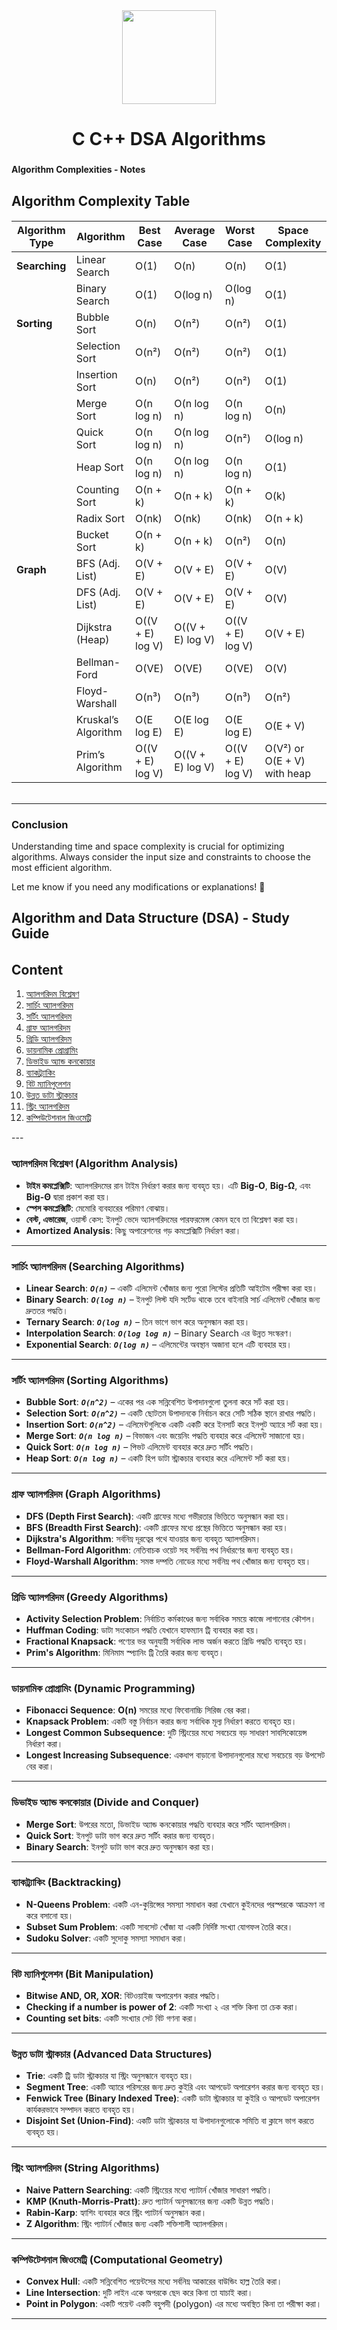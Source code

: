 <div align="center">
  <img height="150" src="https://www.tutorialspoint.com/data_structures_algorithms/images/linear_search.gif"  />
</div>

###

<h1 align="center">C  C++ DSA  Algorithms</h1>
 
###

**Algorithm Complexities - Notes**

## **Algorithm Complexity Table**
<h6> 
  
| **Algorithm Type** | **Algorithm**       | **Best Case** | **Average Case** | **Worst Case** | **Space Complexity** |
|--------------------|---------------------|--------------|----------------|--------------|----------------|
| **Searching**      | Linear Search       | O(1)         | O(n)           | O(n)         | O(1)           |
|                    | Binary Search       | O(1)         | O(log n)       | O(log n)     | O(1)           |
| **Sorting**        | Bubble Sort         | O(n)         | O(n²)          | O(n²)        | O(1)           |
|                    | Selection Sort      | O(n²)        | O(n²)          | O(n²)        | O(1)           |
|                    | Insertion Sort      | O(n)         | O(n²)          | O(n²)        | O(1)           |
|                    | Merge Sort          | O(n log n)   | O(n log n)     | O(n log n)   | O(n)           |
|                    | Quick Sort          | O(n log n)   | O(n log n)     | O(n²)        | O(log n)       |
|                    | Heap Sort           | O(n log n)   | O(n log n)     | O(n log n)   | O(1)           |
|                    | Counting Sort       | O(n + k)     | O(n + k)       | O(n + k)     | O(k)           |
|                    | Radix Sort          | O(nk)        | O(nk)          | O(nk)        | O(n + k)       |
|                    | Bucket Sort         | O(n + k)     | O(n + k)       | O(n²)        | O(n)           |
| **Graph**          | BFS (Adj. List)     | O(V + E)     | O(V + E)       | O(V + E)     | O(V)           |
|                    | DFS (Adj. List)     | O(V + E)     | O(V + E)       | O(V + E)     | O(V)           |
|                    | Dijkstra (Heap)     | O((V + E) log V) | O((V + E) log V) | O((V + E) log V) | O(V + E)       |
|                    | Bellman-Ford        | O(VE)        | O(VE)          | O(VE)        | O(V)           |
|                    | Floyd-Warshall      | O(n³)        | O(n³)          | O(n³)        | O(n²)          |
|                    | Kruskal’s Algorithm | O(E log E)   | O(E log E)     | O(E log E)   | O(E + V)       |
|                    | Prim’s Algorithm    | O((V + E) log V) | O((V + E) log V) | O((V + E) log V) | O(V²) or O(E + V) with heap |

</h6>


---

### **Conclusion**
Understanding time and space complexity is crucial for optimizing algorithms. Always consider the input size and constraints to choose the most efficient algorithm. 

Let me know if you need any modifications or explanations! 🚀


## Algorithm and Data Structure (DSA) - Study Guide

<h6> 

## Content
1. [অ্যালগরিদম বিশ্লেষণ](#অ্যালগরিদম-বিশ্লেষণ-algorithm-analysis)
2. [সার্চিং অ্যালগরিদম](#সার্চিং-অ্যালগরিদম-searching-algorithms)
3. [সর্টিং অ্যালগরিদম](#সর্টিং-অ্যালগরিদম-sorting-algorithms)
4. [গ্রাফ অ্যালগরিদম](#গ্রাফ-অ্যালগরিদম-graph-algorithms)
5. [গ্রিডি অ্যালগরিদম](#গ্রিডি-অ্যালগরিদম-greedy-algorithms)
6. [ডায়নামিক প্রোগ্রামিং](#ডায়নামিক-প্রোগ্রামিং-dynamic-programming)
7. [ডিভাইড অ্যান্ড কনকোয়ার](#ডিভাইড-অ্যান্ড-কনকোয়ার-divide-and-conquer)
8. [ব্যাকট্র্যাকিং](#ব্যাকট্র্যাকিং-backtracking)
9. [বিট ম্যানিপুলেশন](#বিট-ম্যানিপুলেশন-bit-manipulation)
10. [উন্নত ডাটা স্ট্রাকচার](#উন্নত-ডাটা-স্ট্রাকচার-advanced-data-structures)
11. [স্ট্রিং অ্যালগরিদম](#স্ট্রিং-অ্যালগরিদম-string-algorithms)
12. [কম্পিউটেশনাল জিওমেট্রি](#কম্পিউটেশনাল-জিওমেট্রি-computational-geometry)

</h6>
---

### অ্যালগরিদম বিশ্লেষণ (Algorithm Analysis)

- **টাইম কমপ্লেক্সিটি**: অ্যালগরিদমের রান টাইম নির্ধারণ করার জন্য ব্যবহৃত হয়। এটি **Big-O**, **Big-Ω**, এবং **Big-Θ** দ্বারা প্রকাশ করা হয়।
- **স্পেস কমপ্লেক্সিটি**: মেমোরি ব্যবহারের পরিমাণ বোঝায়।
- **বেস্ট, এভারেজ**, ওয়ার্স্ট কেস: ইনপুট ভেদে অ্যালগরিদমের পারফরমেন্স কেমন হবে তা বিশ্লেষণ করা হয়।
- **Amortized Analysis**: কিছু অপারেশনের গড় কমপ্লেক্সিটি নির্ধারণ করা।

---

### সার্চিং অ্যালগরিদম (Searching Algorithms)

- **Linear Search**: ***`O(n)`*** – একটি এলিমেন্ট খোঁজার জন্য পুরো লিস্টের প্রতিটি আইটেম পরীক্ষা করা হয়।
- **Binary Search**: ***`O(log n)`*** – ইনপুট লিস্ট যদি সর্টেড থাকে তবে বাইনারি সার্চ এলিমেন্ট খোঁজার জন্য দ্রুততর পদ্ধতি।
- **Ternary Search**: ***`O(log n)`*** – তিন ভাগে ভাগ করে অনুসন্ধান করা হয়।
- **Interpolation Search**: ***`O(log log n)`*** – Binary Search এর উন্নত সংস্করণ।
- **Exponential Search**: ***`O(log n)`*** – এলিমেন্টের অবস্থান অজানা হলে এটি ব্যবহার হয়।

---

### সর্টিং অ্যালগরিদম (Sorting Algorithms)

- **Bubble Sort**: ***`O(n^2)`*** – একের পর এক সন্নিবেশিত উপাদানগুলো তুলনা করে সর্ট করা হয়।
- **Selection Sort**: ***`O(n^2)`*** – একটি ছোটতম উপাদানকে নির্বাচন করে সেটি সঠিক স্থানে রাখার পদ্ধতি।
- **Insertion Sort**: ***`O(n^2)`*** – এলিমেন্টগুলিকে একটি একটি করে ইনসার্ট করে ইনপুট অ্যারে সর্ট করা হয়।
- **Merge Sort**: ***`O(n log n)`*** – বিভাজন এবং জয়েনিং পদ্ধতি ব্যবহার করে এলিমেন্ট সাজানো হয়।
- **Quick Sort**: ***`O(n log n)`*** – পিভট এলিমেন্ট ব্যবহার করে দ্রুত সর্টিং পদ্ধতি।
- **Heap Sort**: ***`O(n log n)`*** – একটি হিপ ডাটা স্ট্রাকচার ব্যবহার করে এলিমেন্ট সর্ট করা হয়।

---

### গ্রাফ অ্যালগরিদম (Graph Algorithms)

- **DFS (Depth First Search)**: একটি গ্রাফের মধ্যে গভীরতার ভিত্তিতে অনুসন্ধান করা হয়।
- **BFS (Breadth First Search)**: একটি গ্রাফের মধ্যে প্রস্থের ভিত্তিতে অনুসন্ধান করা হয়।
- **Dijkstra's Algorithm**: সর্বনিম্ন দূরত্বের পথে যাওয়ার জন্য ব্যবহৃত অ্যালগরিদম।
- **Bellman-Ford Algorithm**: নেতিবাচক ওয়েট সহ সর্বনিম্ন পথ নির্ধারণের জন্য ব্যবহৃত হয়।
- **Floyd-Warshall Algorithm**: সমস্ত দম্পতি নোডের মধ্যে সর্বনিম্ন পথ খোঁজার জন্য ব্যবহৃত হয়।

---

### গ্রিডি অ্যালগরিদম (Greedy Algorithms)

- **Activity Selection Problem**: নির্বাচিত কর্মকাণ্ডের জন্য সর্বাধিক সময়ে কাজে লাগানোর কৌশল।
- **Huffman Coding**: ডাটা সংকোচন পদ্ধতি যেখানে হাফম্যান ট্রি ব্যবহার করা হয়।
- **Fractional Knapsack**: পণ্যের ভর অনুযায়ী সর্বাধিক লাভ অর্জন করতে গ্রিডি পদ্ধতি ব্যবহৃত হয়।
- **Prim's Algorithm**: মিনিমাম স্প্যানিং ট্রি তৈরি করার জন্য ব্যবহৃত।

---

### ডায়নামিক প্রোগ্রামিং (Dynamic Programming)

- **Fibonacci Sequence**: **O(n)** সময়ের মধ্যে ফিবোনাচ্চি সিরিজ বের করা।
- **Knapsack Problem**: একটি বস্তু নির্বাচন করার জন্য সর্বাধিক মূল্য নির্ধারণ করতে ব্যবহৃত হয়।
- **Longest Common Subsequence**: দুটি স্ট্রিংয়ের মধ্যে সবচেয়ে বড় সাধারণ সাবসিকোয়েন্স নির্ধারণ করা।
- **Longest Increasing Subsequence**: একধাপ বাড়ানো উপাদানগুলোর মধ্যে সবচেয়ে বড় উপসেট বের করা।

---

### ডিভাইড অ্যান্ড কনকোয়ার (Divide and Conquer)

- **Merge Sort**: উপরের মতো, ডিভাইড অ্যান্ড কনকোয়ার পদ্ধতি ব্যবহার করে সর্টিং অ্যালগরিদম।
- **Quick Sort**: ইনপুট ডাটা ভাগ করে দ্রুত সর্টিং করার জন্য ব্যবহৃত।
- **Binary Search**: ইনপুট ডাটা ভাগ করে দ্রুত অনুসন্ধান করা হয়।

---

### ব্যাকট্র্যাকিং (Backtracking)

- **N-Queens Problem**: একটি এন-কুয়িন্সের সমস্যা সমাধান করা যেখানে কুইনদের পরস্পরকে আক্রমণ না করে বসানো হয়।
- **Subset Sum Problem**: একটি সাবসেট খোঁজা যা একটি নির্দিষ্ট সংখ্যা যোগফল তৈরি করে।
- **Sudoku Solver**: একটি সুদোকু সমস্যা সমাধান করা।

---

### বিট ম্যানিপুলেশন (Bit Manipulation)

- **Bitwise AND, OR, XOR**: বিটওয়াইজ অপারেশন করার পদ্ধতি।
- **Checking if a number is power of 2**: একটি সংখ্যা ২ এর শক্তি কিনা তা চেক করা।
- **Counting set bits**: একটি সংখ্যার সেট বিট গণনা করা।

---

### উন্নত ডাটা স্ট্রাকচার (Advanced Data Structures)

- **Trie**: একটি ট্রি ডাটা স্ট্রাকচার যা স্ট্রিং অনুসন্ধানে ব্যবহৃত হয়।
- **Segment Tree**: একটি অ্যারে পরিসরের জন্য দ্রুত কুইরি এবং আপডেট অপারেশন করার জন্য ব্যবহৃত হয়।
- **Fenwick Tree (Binary Indexed Tree)**: একটি ডাটা স্ট্রাকচার যা কুইরি ও আপডেট অপারেশন কার্যকরভাবে সম্পাদন করতে ব্যবহৃত হয়।
- **Disjoint Set (Union-Find)**: একটি ডাটা স্ট্রাকচার যা উপাদানগুলোকে সমিতি বা ক্লাসে ভাগ করতে ব্যবহৃত হয়।

---

### স্ট্রিং অ্যালগরিদম (String Algorithms)

- **Naive Pattern Searching**: একটি স্ট্রিংয়ের মধ্যে প্যাটার্ন খোঁজার সাধারণ পদ্ধতি।
- **KMP (Knuth-Morris-Pratt)**: দ্রুত প্যাটার্ন অনুসন্ধানের জন্য একটি উন্নত পদ্ধতি।
- **Rabin-Karp**: হ্যাশিং ব্যবহার করে স্ট্রিং প্যাটার্ন অনুসন্ধান করা।
- **Z Algorithm**: স্ট্রিং প্যাটার্ন খোঁজার জন্য একটি শক্তিশালী অ্যালগরিদম।

---

### কম্পিউটেশনাল জিওমেট্রি (Computational Geometry)

- **Convex Hull**: একটি সন্নিবেশিত পয়েন্টসের মধ্যে সর্বনিম্ন আকারের বাউন্ডিং হাল্ল তৈরি করা।
- **Line Intersection**: দুটি লাইন একে অপরকে ছেদ করে কিনা তা যাচাই করা।
- **Point in Polygon**: একটি পয়েন্ট একটি বহুপদী (polygon) এর মধ্যে অবস্থিত কিনা তা পরীক্ষা করা।

---
 
